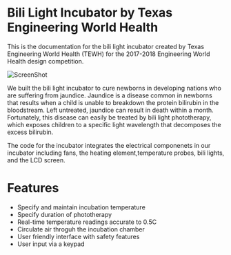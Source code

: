 # Bili Light Incubator by Texas Engineering World Health

This is the documentation for the bili light incubator created by Texas Engineering World Health (TEWH) for the 2017-2018 Engineering World Health design competition.

![ScreenShot](https://i.redd.it/vifmhofys2u01.jpg)

We built the bili light incubator to cure newborns in developing nations who are suffering from jaundice. Jaundice is a disease common in newborns that results when a child is unable to breakdown the protein bilirubin in the bloodstream. Left untreated, jaundice can result in death within a month. Fortunately, this disease can easily be treated by bili light phototherapy, which exposes children to a specific light wavelength that decomposes the excess bilirubin. 

The code for the incubator integrates the electrical componenets in our incubator including fans, the heating element,temperature probes, bili lights, and the LCD screen.

# Features
* Specify and maintain incubation temperature
* Specify duration of phototherapy
* Real-time temperature readings accurate to 0.5C
* Circulate air throguh the incubation chamber
* User friendly interface with safety features
* User input via a keypad
